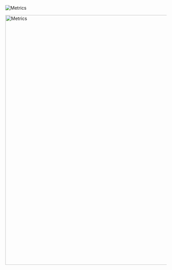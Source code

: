 ![Metrics](https://raw.githubusercontent.com/lethiferal/lethiferal/main/github-metrics.svg)


[<img align="center" width="780" alt="Metrics" src="https://raw.githubusercontent.com/lethiferal/lethiferal/main/github-metrics.svg">](#)
